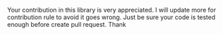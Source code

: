 Your contribution in this library is very appreciated. I will update more for contribution rule to avoid it goes wrong.
Just be sure your code is tested enough before create pull request. Thank
